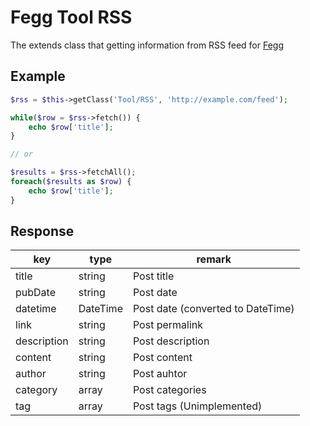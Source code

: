 # Fegg Tool RSS

The extends class that getting information from RSS feed for [Fegg](https://github.com/genies-inc/Fegg)

## Example

```php
$rss = $this->getClass('Tool/RSS', 'http://example.com/feed');

while($row = $rss->fetch()) {
    echo $row['title'];
}

// or

$results = $rss->fetchAll();
foreach($results as $row) {
    echo $row['title'];
}
```


## Response

| key         | type     | remark                            |
|-------------|----------|-----------------------------------|
| title       | string   | Post title                        |
| pubDate     | string   | Post date                         |
| datetime    | DateTime | Post date (converted to DateTime) |
| link        | string   | Post permalink                    |
| description | string   | Post description                  |
| content     | string   | Post content                      |
| author      | string   | Post auhtor                       |
| category    | array    | Post categories                   |
| tag         | array    | Post tags (Unimplemented)         |

